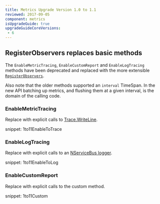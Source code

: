 ```yaml
---
title: Metrics Upgrade Version 1.0 to 1.1
reviewed: 2017-09-05
component: metrics
isUpgradeGuide: true
upgradeGuideCoreVersions:
 - 6
---
```



## RegisterObservers replaces basic methods

The `EnableMetricTracing`, `EnableCustomReport` and `EnableLogTracing` methods have been deprecated and replaced with the more extensible [`RegisterObservers`](/nservicebus/operations/metrics.md#reporting-metrics-data-to-any-external-storage).

Also note that the older methods supported an `interval` TimeSpan. In the new API batching up metrics, and flushing them at a given interval, is the domain of the calling code.


### EnableMetricTracing

Replace with explicit calls to [Trace.WriteLine](https://msdn.microsoft.com/en-us/library/system.diagnostics.trace.writeline.aspx).

snippet: 1to11EnableToTrace


### EnableLogTracing

Replace with explicit calls to an [NServiceBus logger](/nservicebus/logging/usage).

snippet: 1to11EnableToLog


### EnableCustomReport

Replace with explicit calls to the custom method.

snippet: 1to11Custom
